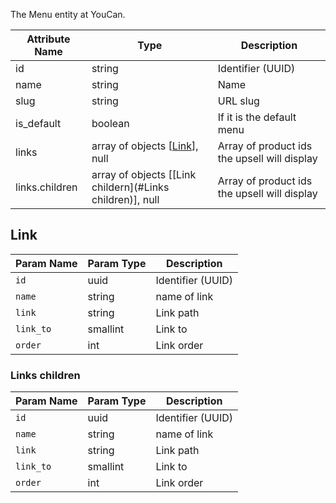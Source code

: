 The Menu entity at YouCan.

| Attribute Name    | Type | Description |
| -------------     | ----| --- |
| id                | string | Identifier (UUID) |
| name              | string | Name |
| slug              | string | URL slug |
| is_default        | boolean | If it is the default menu |
| links             |  array of objects [[Link](#link)], null | Array of product ids the upsell will display |
| links.children    |  array of objects [[Link childern](#Links children)], null | Array of product ids the upsell will display |

## Link

| Param Name    | Param Type    | Description               | 
| ------------  | ------------- | ------------------------- | 
| `id`          | uuid          | Identifier (UUID)         | 
| `name`        | string        | name of link              | 
| `link`        | string        | Link path                 | 
| `link_to`     | smallint      | Link to                  | 
| `order`       | int           | Link order               | 

### Links children

| Param Name    | Param Type    | Description               | 
| ------------  | ------------- | ------------------------- | 
| `id`          | uuid          | Identifier (UUID)         | 
| `name`        | string        | name of link              | 
| `link`        | string        | Link path                 | 
| `link_to`     | smallint      | Link to                   | 
| `order`       | int           | Link order               |